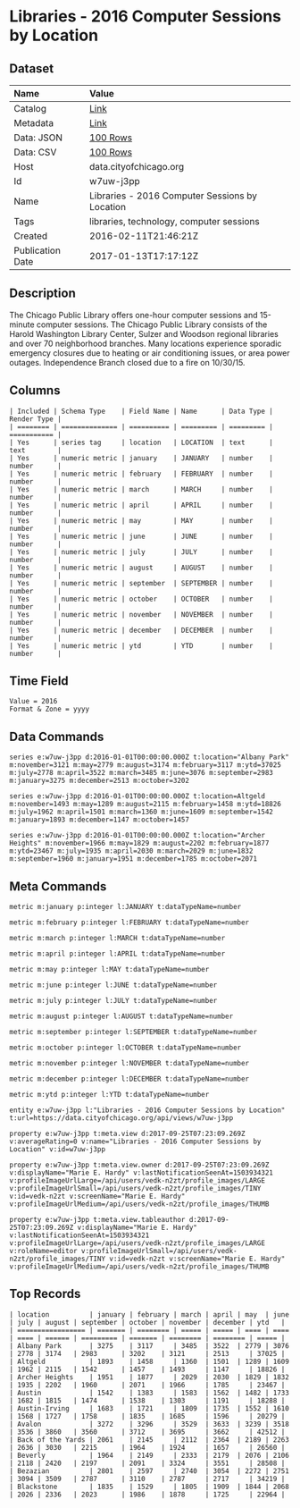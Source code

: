 # Libraries - 2016 Computer Sessions by Location

## Dataset

| Name | Value |
| :--- | :---- |
| Catalog | [Link](https://catalog.data.gov/dataset/libraries-2016-computer-sessions-by-location) |
| Metadata | [Link](https://data.cityofchicago.org/api/views/w7uw-j3pp) |
| Data: JSON | [100 Rows](https://data.cityofchicago.org/api/views/w7uw-j3pp/rows.json?max_rows=100) |
| Data: CSV | [100 Rows](https://data.cityofchicago.org/api/views/w7uw-j3pp/rows.csv?max_rows=100) |
| Host | data.cityofchicago.org |
| Id | w7uw-j3pp |
| Name | Libraries - 2016 Computer Sessions by Location |
| Tags | libraries, technology, computer sessions |
| Created | 2016-02-11T21:46:21Z |
| Publication Date | 2017-01-13T17:17:12Z |

## Description

The Chicago Public Library offers one-hour computer sessions and 15-minute computer sessions. The Chicago Public Library consists of the Harold Washington Library Center, Sulzer and Woodson regional libraries and over 70 neighborhood branches. Many locations experience sporadic emergency closures due to heating or air conditioning issues, or area power outages. Independence Branch closed due to a fire on 10/30/15.

## Columns

```ls
| Included | Schema Type    | Field Name | Name      | Data Type | Render Type |
| ======== | ============== | ========== | ========= | ========= | =========== |
| Yes      | series tag     | location   | LOCATION  | text      | text        |
| Yes      | numeric metric | january    | JANUARY   | number    | number      |
| Yes      | numeric metric | february   | FEBRUARY  | number    | number      |
| Yes      | numeric metric | march      | MARCH     | number    | number      |
| Yes      | numeric metric | april      | APRIL     | number    | number      |
| Yes      | numeric metric | may        | MAY       | number    | number      |
| Yes      | numeric metric | june       | JUNE      | number    | number      |
| Yes      | numeric metric | july       | JULY      | number    | number      |
| Yes      | numeric metric | august     | AUGUST    | number    | number      |
| Yes      | numeric metric | september  | SEPTEMBER | number    | number      |
| Yes      | numeric metric | october    | OCTOBER   | number    | number      |
| Yes      | numeric metric | november   | NOVEMBER  | number    | number      |
| Yes      | numeric metric | december   | DECEMBER  | number    | number      |
| Yes      | numeric metric | ytd        | YTD       | number    | number      |
```

## Time Field

```ls
Value = 2016
Format & Zone = yyyy
```

## Data Commands

```ls
series e:w7uw-j3pp d:2016-01-01T00:00:00.000Z t:location="Albany Park" m:november=3121 m:may=2779 m:august=3174 m:february=3117 m:ytd=37025 m:july=2778 m:april=3522 m:march=3485 m:june=3076 m:september=2983 m:january=3275 m:december=2513 m:october=3202

series e:w7uw-j3pp d:2016-01-01T00:00:00.000Z t:location=Altgeld m:november=1493 m:may=1289 m:august=2115 m:february=1458 m:ytd=18826 m:july=1962 m:april=1501 m:march=1360 m:june=1609 m:september=1542 m:january=1893 m:december=1147 m:october=1457

series e:w7uw-j3pp d:2016-01-01T00:00:00.000Z t:location="Archer Heights" m:november=1966 m:may=1829 m:august=2202 m:february=1877 m:ytd=23467 m:july=1935 m:april=2030 m:march=2029 m:june=1832 m:september=1960 m:january=1951 m:december=1785 m:october=2071
```

## Meta Commands

```ls
metric m:january p:integer l:JANUARY t:dataTypeName=number

metric m:february p:integer l:FEBRUARY t:dataTypeName=number

metric m:march p:integer l:MARCH t:dataTypeName=number

metric m:april p:integer l:APRIL t:dataTypeName=number

metric m:may p:integer l:MAY t:dataTypeName=number

metric m:june p:integer l:JUNE t:dataTypeName=number

metric m:july p:integer l:JULY t:dataTypeName=number

metric m:august p:integer l:AUGUST t:dataTypeName=number

metric m:september p:integer l:SEPTEMBER t:dataTypeName=number

metric m:october p:integer l:OCTOBER t:dataTypeName=number

metric m:november p:integer l:NOVEMBER t:dataTypeName=number

metric m:december p:integer l:DECEMBER t:dataTypeName=number

metric m:ytd p:integer l:YTD t:dataTypeName=number

entity e:w7uw-j3pp l:"Libraries - 2016 Computer Sessions by Location" t:url=https://data.cityofchicago.org/api/views/w7uw-j3pp

property e:w7uw-j3pp t:meta.view d:2017-09-25T07:23:09.269Z v:averageRating=0 v:name="Libraries - 2016 Computer Sessions by Location" v:id=w7uw-j3pp

property e:w7uw-j3pp t:meta.view.owner d:2017-09-25T07:23:09.269Z v:displayName="Marie E. Hardy" v:lastNotificationSeenAt=1503934321 v:profileImageUrlLarge=/api/users/vedk-n2zt/profile_images/LARGE v:profileImageUrlSmall=/api/users/vedk-n2zt/profile_images/TINY v:id=vedk-n2zt v:screenName="Marie E. Hardy" v:profileImageUrlMedium=/api/users/vedk-n2zt/profile_images/THUMB

property e:w7uw-j3pp t:meta.view.tableauthor d:2017-09-25T07:23:09.269Z v:displayName="Marie E. Hardy" v:lastNotificationSeenAt=1503934321 v:profileImageUrlLarge=/api/users/vedk-n2zt/profile_images/LARGE v:roleName=editor v:profileImageUrlSmall=/api/users/vedk-n2zt/profile_images/TINY v:id=vedk-n2zt v:screenName="Marie E. Hardy" v:profileImageUrlMedium=/api/users/vedk-n2zt/profile_images/THUMB
```

## Top Records

```ls
| location          | january | february | march | april | may  | june | july | august | september | october | november | december | ytd   | 
| ================= | ======= | ======== | ===== | ===== | ==== | ==== | ==== | ====== | ========= | ======= | ======== | ======== | ===== | 
| Albany Park       | 3275    | 3117     | 3485  | 3522  | 2779 | 3076 | 2778 | 3174   | 2983      | 3202    | 3121     | 2513     | 37025 | 
| Altgeld           | 1893    | 1458     | 1360  | 1501  | 1289 | 1609 | 1962 | 2115   | 1542      | 1457    | 1493     | 1147     | 18826 | 
| Archer Heights    | 1951    | 1877     | 2029  | 2030  | 1829 | 1832 | 1935 | 2202   | 1960      | 2071    | 1966     | 1785     | 23467 | 
| Austin            | 1542    | 1383     | 1583  | 1562  | 1482 | 1733 | 1682 | 1815   | 1474      | 1538    | 1303     | 1191     | 18288 | 
| Austin-Irving     | 1683    | 1721     | 1809  | 1735  | 1552 | 1610 | 1568 | 1727   | 1758      | 1835    | 1685     | 1596     | 20279 | 
| Avalon            | 3272    | 3296     | 3529  | 3633  | 3239 | 3518 | 3536 | 3860   | 3560      | 3712    | 3695     | 3662     | 42512 | 
| Back of the Yards | 2061    | 2145     | 2112  | 2364  | 2189 | 2263 | 2636 | 3030   | 2215      | 1964    | 1924     | 1657     | 26560 | 
| Beverly           | 1964    | 2149     | 2333  | 2179  | 2076 | 2106 | 2118 | 2420   | 2197      | 2091    | 3324     | 3551     | 28508 | 
| Bezazian          | 2801    | 2597     | 2740  | 3054  | 2272 | 2751 | 3094 | 3509   | 2787      | 3110    | 2787     | 2717     | 34219 | 
| Blackstone        | 1835    | 1529     | 1805  | 1909  | 1844 | 2068 | 2026 | 2336   | 2023      | 1986    | 1878     | 1725     | 22964 | 
```